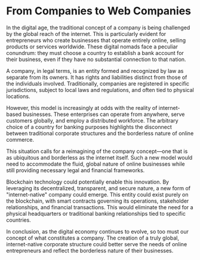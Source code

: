# From Companies to Web Companies

In the digital age, the traditional concept of a company is being challenged by the global reach of the internet. This is particularly evident for entrepreneurs who create businesses that operate entirely online, selling products or services worldwide. These digital nomads face a peculiar conundrum: they must choose a country to establish a bank account for their business, even if they have no substantial connection to that nation.

A company, in legal terms, is an entity formed and recognized by law as separate from its owners. It has rights and liabilities distinct from those of the individuals involved. Traditionally, companies are registered in specific jurisdictions, subject to local laws and regulations, and often tied to physical locations.

However, this model is increasingly at odds with the reality of internet-based businesses. These enterprises can operate from anywhere, serve customers globally, and employ a distributed workforce. The arbitrary choice of a country for banking purposes highlights the disconnect between traditional corporate structures and the borderless nature of online commerce.

This situation calls for a reimagining of the company concept—one that is as ubiquitous and borderless as the internet itself. Such a new model would need to accommodate the fluid, global nature of online businesses while still providing necessary legal and financial frameworks.

Blockchain technology could potentially enable this innovation. By leveraging its decentralized, transparent, and secure nature, a new form of "internet-native" company could emerge. This entity could exist purely on the blockchain, with smart contracts governing its operations, stakeholder relationships, and financial transactions. This would eliminate the need for a physical headquarters or traditional banking relationships tied to specific countries.

In conclusion, as the digital economy continues to evolve, so too must our concept of what constitutes a company. The creation of a truly global, internet-native corporate structure could better serve the needs of online entrepreneurs and reflect the borderless nature of their businesses.